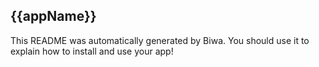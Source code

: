 ## {{appName}}

This README was automatically generated by Biwa. You should use it to explain how to install
and use your app!
